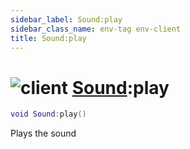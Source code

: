 ```yaml
---
sidebar_label: Sound:play
sidebar_class_name: env-tag env-client
title: Sound:play
---
```


# <img src='/img/wiki/client.png' alt='client' data-tag='env-tag' /> [Sound](../sound/README.md):play

```lua
void Sound:play()
```

Plays the sound<br/>
